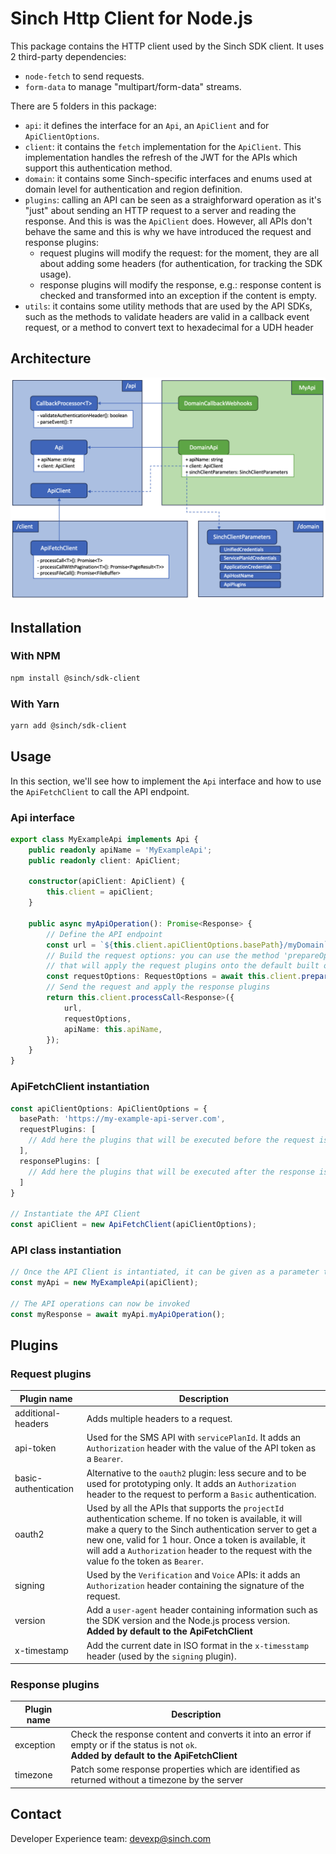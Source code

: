 # Sinch Http Client for Node.js

This package contains the HTTP client used by the Sinch SDK client. It uses 2 third-party dependencies:
 - `node-fetch` to send requests.
 - `form-data` to manage "multipart/form-data" streams.

There are 5 folders in this package:
 - `api`: it defines the interface for an `Api`, an `ApiClient` and for `ApiClientOptions`.
 - `client`: it contains the `fetch` implementation for the `ApiClient`. This implementation handles the refresh of the JWT for the APIs which support this authentication method.
 - `domain`: it contains some Sinch-specific interfaces and enums used at domain level for authentication and region definition.
 - `plugins`: calling an API can be seen as a straighforward operation as it's "just" about sending an HTTP request to a server and reading the response. And this is was the `ApiClient` does. However, all APIs don't behave the same and this is why we have introduced the request and response plugins:
   - request plugins will modify the request: for the moment, they are all about adding some headers (for authentication, for tracking the SDK usage).
   - response plugins will modify the response, e.g.: response content is checked and transformed into an exception if the content is empty.
 - `utils`: it contains some utility methods that are used by the API SDKs, such as the methods to validate headers are valid in a callback event request, or a method to convert text to hexadecimal for a UDH header 

## Architecture
![High level architecture](./documentation/High-level-architecture.png)

## Installation

### With NPM

```bash
npm install @sinch/sdk-client
```

### With Yarn

```bash
yarn add @sinch/sdk-client
```

## Usage

In this section, we'll see how to implement the `Api` interface and how to use the `ApiFetchClient` to call the API endpoint.

### Api interface

```typescript
export class MyExampleApi implements Api {
    public readonly apiName = 'MyExampleApi';
    public readonly client: ApiClient;

    constructor(apiClient: ApiClient) {
        this.client = apiClient;
    }

    public async myApiOperation(): Promise<Response> {
        // Define the API endpoint
        const url = `${this.client.apiClientOptions.basePath}/myDomain`;
        // Build the request options: you can use the method 'prepareOptions' from the apiClient 
        // that will apply the request plugins onto the default built options
        const requestOptions: RequestOptions = await this.client.prepareOptions(...);
        // Send the request and apply the response plugins
        return this.client.processCall<Response>({
            url,
            requestOptions,
            apiName: this.apiName,
        });
    }
}
```

### ApiFetchClient instantiation
```typescript
const apiClientOptions: ApiClientOptions = {
  basePath: 'https://my-example-api-server.com',
  requestPlugins: [
    // Add here the plugins that will be executed before the request is sent
  ],
  responsePlugins: [
    // Add here the plugins that will be executed after the response is received and parsed
  ]
}

// Instantiate the API Client
const apiClient = new ApiFetchClient(apiClientOptions);
```

### API class instantiation

```typescript
// Once the API Client is intantiated, it can be given as a parameter to your API
const myApi = new MyExampleApi(apiClient);

// The API operations can now be invoked
const myResponse = await myApi.myApiOperation();
```


## Plugins

### Request plugins

| Plugin name          | Description                                                                                                                                                                                                                                                                                                             |
|----------------------|-------------------------------------------------------------------------------------------------------------------------------------------------------------------------------------------------------------------------------------------------------------------------------------------------------------------------|
| additional-headers   | Adds multiple headers to a request.                                                                                                                                                                                                                                                                                     |
| api-token            | Used for the SMS API with `servicePlanId`. It adds an `Authorization` header with the value of the API token as a `Bearer`.                                                                                                                                                                                             |
| basic-authentication | Alternative to the `oauth2` plugin: less secure and to be used for prototyping only. It adds an `Authorization` header to the request to perform a `Basic` authentication.                                                                                                                                              |
| oauth2               | Used by all the APIs that supports the `projectId` authentication scheme. If no token is available, it will make a query to the Sinch authentication server to get a new one, valid for 1 hour. Once a token is available, it will add a `Authorization` header to the request with the value fo the token as `Bearer`. |
| signing              | Used by the `Verification` and `Voice` APIs: it adds an `Authorization` header containing the signature of the request.                                                                                                                                                                                                 |
| version              | Add a `user-agent` header containing information such as the SDK version and the Node.js process version.<br>**Added by default to the ApiFetchClient**                                                                                                                                                                 |
| x-timestamp          | Add the current date in ISO format in the `x-timesstamp` header (used by the `signing` plugin).                                                                                                                                                                                                                         |

### Response plugins 

| Plugin name | Description                                                                                                                                   |
|-------------|-----------------------------------------------------------------------------------------------------------------------------------------------|
| exception   | Check the response content and converts it into an error if empty or if the status is not `ok`.<br>**Added by default to the ApiFetchClient** |
| timezone    | Patch some response properties which are identified as returned without a timezone by the server                                              |

## Contact
Developer Experience team: [devexp@sinch.com](mailto:devexp@sinch.com)

